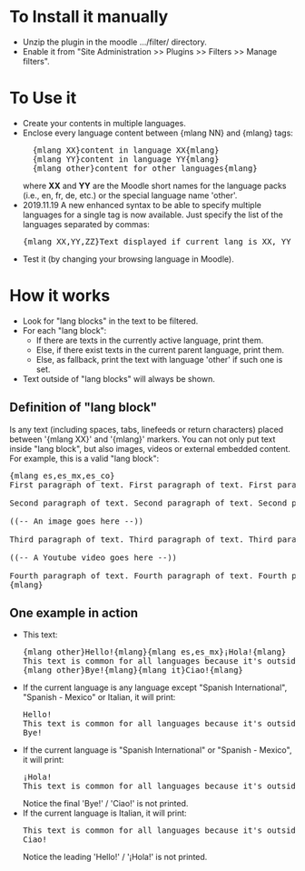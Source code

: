 
# To Install it manually #

- Unzip the plugin in the moodle .../filter/ directory.
- Enable it from "Site Administration >> Plugins >> Filters >> Manage filters".

# To Use it #
- Create your contents in multiple languages.
- Enclose every language content between {mlang NN} and {mlang} tags:
  <pre>
    {mlang XX}content in language XX{mlang}
    {mlang YY}content in language YY{mlang}
    {mlang other}content for other languages{mlang}
  </pre>
  where **XX** and **YY** are the Moodle short names for the language packs
  (i.e., en, fr, de, etc.) or the special language name 'other'.
- 2019.11.19 A new enhanced syntax to be able to specify multiple
  languages for a single tag is now available. Just specify the list
  of the languages separated by commas:
  <pre>
  {mlang XX,YY,ZZ}Text displayed if current lang is XX, YY or ZZ, or one of their parent laguages.{mlang}
  </pre>
- Test it (by changing your browsing language in Moodle).

# How it works #
- Look for "lang blocks" in the text to be filtered.
- For each "lang block":
  - If there are texts in the currently active language, print them.
  - Else, if there exist texts in the current parent language, print them.
  - Else, as fallback, print the text with language 'other' if such
   one is set.
- Text outside of "lang blocks" will always be shown.

## Definition of "lang block" ##
Is any text (including spaces, tabs, linefeeds or return characters)
placed between '{mlang XX}' and '{mlang}' markers. You can not only
put text inside "lang block", but also images, videos or external
embedded content. For example, this is a valid "lang block":

<pre>
{mlang es,es_mx,es_co}
First paragraph of text. First paragraph of text. First paragraph of text.

Second paragraph of text. Second paragraph of text. Second paragraph of text.

((-- An image goes here --))

Third paragraph of text. Third paragraph of text. Third paragraph of text.

((-- A Youtube video goes here --))

Fourth paragraph of text. Fourth paragraph of text. Fourth paragraph of text.
{mlang}
</pre>

## One example in action ##

- This text:
  <pre>
  {mlang other}Hello!{mlang}{mlang es,es_mx}¡Hola!{mlang}
  This text is common for all languages because it's outside of all lang blocks.
  {mlang other}Bye!{mlang}{mlang it}Ciao!{mlang}
  </pre>
- If the current language is any language except "Spanish International", "Spanish - Mexico" or Italian, it will print:
  <pre>
  Hello!
  This text is common for all languages because it's outside of all lang blocks.
  Bye!
  </pre>
- If the current language is "Spanish International" or "Spanish - Mexico", it will print:
  <pre>
  ¡Hola!
  This text is common for all languages because it's outside of all lang blocks.
  </pre>
  Notice the final 'Bye!' / 'Ciao!' is not printed.
- If the current language is Italian, it will print:
  <pre>
  This text is common for all languages because it's outside of all lang blocks.
  Ciao!
  </pre>
  Notice the leading 'Hello!' / '¡Hola!' is not printed.
